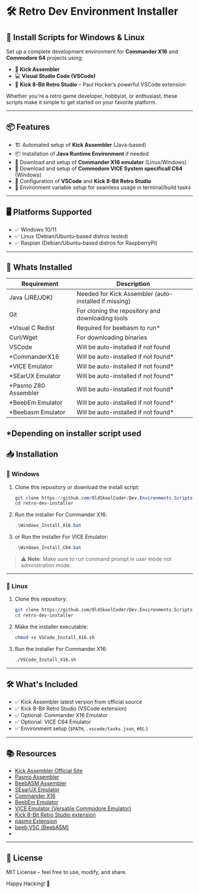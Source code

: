 # 🛠️ Retro Dev Environment Installer

## 🚀 Install Scripts for Windows & Linux
Set up a complete development environment for **Commander X16** and **Commodore 64** projects using:

- 🧠 **Kick Assembler**
- 💻 **Visual Studio Code (VSCode)**
- 🔌 **Kick 8-Bit Retro Studio** – Paul Hocker’s powerful VSCode extension

Whether you're a retro game developer, hobbyist, or enthusiast, these scripts make it simple to get started on your favorite platform.

---

## 📦 Features

- 🏗️ Automated setup of **Kick Assembler** (Java-based)
- 📦 Installation of **Java Runtime Environment** if needed
- 📂 Download and setup of **Commander X16 emulator** (Linux/Windows)
- 📂 Download and setup of **Commodore VICE System specificall C64** (Windows)
- 🧰 Configuration of **VSCode** and **Kick 8-Bit Retro Studio**
- 🔄 Environment variable setup for seamless usage in terminal/build tasks

---

## 🖥️ Platforms Supported

- ✅ Windows 10/11
- ✅ Linux (Debian/Ubuntu-based distros tested)
- ✅ Raspian (Debian/Ubuntu-based distros for RaspberryPi)
---

## 🧰 Whats Installed

|  Requirement         | Description                                           |
|----------------------|-------------------------------------------------------|
|  Java (JRE/JDK)      | Needed for Kick Assembler (auto-installed if missing) |
|  Git                 | For cloning the repository and downloading tools      |
| *Visual C Redist     | Required for beebasm to run*                          |
|  Curl/Wget           | For downloading binaries                              |
|  VSCode              | Will be auto-installed if not found                   |
| *CommanderX16        | Will be auto-installed if not found*                  |
| *VICE Emulator       | Will be auto-installed if not found*                  |
| *SEarUX Emulator     | Will be auto-installed if not found*                  |
| *Pasmo Z80 Assembler | Will be auto-installed if not found*                  |
| *BeebEm Emulator     | Will be auto-installed if not found*                  |
| *Beebasm Emulator    | Will be auto-installed if not found*                  |

*Depending on installer script used 
---

## 📥 Installation

### 🔷 Windows

1. Clone this repository or download the install script:
    ```powershell
    git clone https://github.com/OldSkoolCoder/Dev.Environments.Scripts.git
    cd retro-dev-installer
    ```

2. Run the installer For Commander X16:
    ```powershell
    .\Windows_Install_X16.bat
    ```

3. or Run the installer For VICE Emulator:
    ```powershell
    .\Windows_Install_C64.bat
    ```

> ⚠️ **Note**: Make sure to run command prompt in user mode not adminstration mode.

---

### 🐧 Linux

1. Clone this repository:
    ```bash
    git clone https://github.com/OldSkoolCoder/Dev.Environments.Scripts.git
    cd retro-dev-installer
    ```

2. Make the installer executable:
    ```bash
    chmod +x VSCode_Install_X16.sh
    ```

3. Run the installer For Commander X16:
    ```bash
    ./VSCode_Install_X16.sh
    ```

---

## 🛠️ What's Included

- ✅ Kick Assembler latest version from official source
- ✅ Kick 8-Bit Retro Studio (VSCode extension)
- ✅ Optional: Commander X16 Emulator
- ✅ Optional: VICE C64 Emulator
- ✅ Environment setup (`$PATH`, `.vscode/tasks.json`, etc.)

---

## 📚 Resources

- [Kick Assembler Official Site](http://www.theweb.dk/KickAssembler/)
- [Pasmo Assembler](https://pasmo.speccy.org/)
- [BeebASM Assembler](https://github.com/stardot/beebasm)
- [SEsarUX Emulator](https://github.com/chernandezba/zesarux/)
- [Commander X16](https://www.commanderx16.com/)
- [BeebEm Emulator](http://www.mkw.me.uk/beebem/)
- [VICE Emulator (Versatile Commodore Emulator)](https://vice-emu.sourceforge.io/)
- [Kick 8-Bit Retro Studio extension]([https://marketplace.visualstudio.com/items?itemName=paulhocker.kickassembler](https://marketplace.visualstudio.com/items?itemName=paulhocker.kick-assembler-vscode-ext))
- [pasmo Extension](https://marketplace.visualstudio.com/items?itemName=boukichi.pasmo)
- [beeb VSC (BeebASM)](https://marketplace.visualstudio.com/items?itemName=simondotm.beeb-vsc)
- 


---

## 🧾 License

MIT License – feel free to use, modify, and share.

Happy Hacking! 👾

